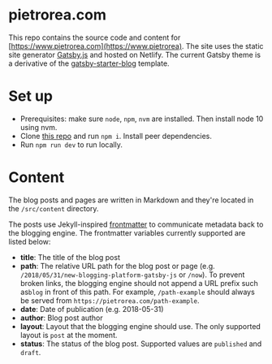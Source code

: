# pietrorea.com

This repo contains the source code and content for [https://www.pietrorea.com](https://www.pietrorea). The site uses the static site generator [Gatsby.js](https://github.com/gatsbyjs/) and hosted on Netlify. The current Gatsby theme is a derivative of the [gatsby-starter-blog](https://github.com/gatsbyjs/gatsby-starter-blog) template.

# Set up

- Prerequisites: make sure `node`, `npm`, `nvm` are installed. Then install node 10 using nvm.
- Clone [this repo](https://github.com/pietrorea/pietrorea.com) and run `npm i`. Install peer dependencies.
- Run `npm run dev` to run locally.

# Content

The blog posts and pages are written in Markdown and they're located in the `/src/content` directory.

The posts use Jekyll-inspired [frontmatter](https://jekyllrb.com/docs/frontmatter/) to communicate metadata back to the blogging engine. The frontmatter variables currently supported are listed below:

- **title**: The title of the blog post
- **path**: The relative URL path for the blog post or page (e.g. `/2018/05/31/new-blogging-platform-gatsby-js` or `/now`). To prevent broken links, the blogging engine should not append a URL prefix such as`blog` in front of this path. For example, `/path-example` should always be served from `https://pietrorea.com/path-example`. 
- **date**: Date of publication (e.g. 2018-05-31)
- **author**: Blog post author
- **layout**: Layout that the blogging engine should use. The only supported layout is `post` at the moment.
- **status**: The status of the blog post. Supported values are `published` and `draft`.
